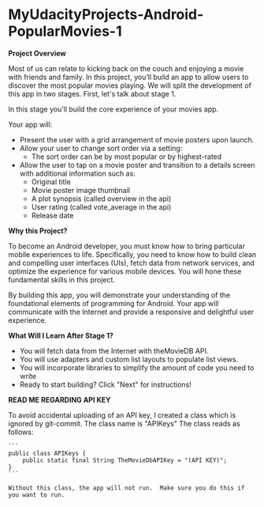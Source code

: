 # MyUdacityProjects-Android-PopularMovies-1

**Project Overview**

Most of us can relate to kicking back on the couch and enjoying a movie with friends and family. In this project, you’ll build an app to allow users to discover the most popular movies playing. We will split the development of this app in two stages. First, let's talk about stage 1.

In this stage you’ll build the core experience of your movies app.

Your app will:

* Present the user with a grid arrangement of movie posters upon launch.
* Allow your user to change sort order via a setting:
    * The sort order can be by most popular or by highest-rated
* Allow the user to tap on a movie poster and transition to a details screen with additional information such as:
    * Original title
    * Movie poster image thumbnail
    * A plot synopsis (called overview in the api)
    * User rating (called vote_average in the api)
    * Release date

**Why this Project?**

To become an Android developer, you must know how to bring particular mobile experiences to life. Specifically, you need to know how to build clean and compelling user interfaces (UIs), fetch data from network services, and optimize the experience for various mobile devices. You will hone these fundamental skills in this project.

By building this app, you will demonstrate your understanding of the foundational elements of programming for Android. Your app will communicate with the Internet and provide a responsive and delightful user experience.

**What Will I Learn After Stage 1?**

* You will fetch data from the Internet with theMovieDB API.
* You will use adapters and custom list layouts to populate list views.
* You will incorporate libraries to simplify the amount of code you need to write
* Ready to start building? Click "Next" for instructions!

****READ ME REGARDING API KEY****

   To avoid accidental uploading of an API key, I created a class which is ignored by git-commit.
    The class name is "APIKeys"
    The class reads as follows:
    
    ```
    public class APIKeys {
        public static final String TheMovieDbAPIKey = "(API KEY)";
    }
    ```
    
    Without this class, the app will not run.  Make sure you do this if you want to run.
